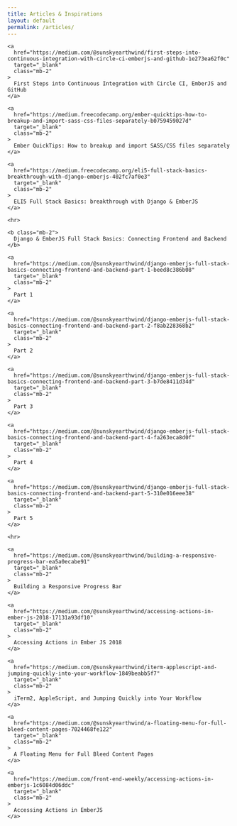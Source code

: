 ```yaml
---
title: Articles & Inspirations
layout: default
permalink: /articles/
---
```


<div class="col-12 col-lg-6">

  <div class="d-flex flex-column">

    <a
      href="https://medium.com/@sunskyearthwind/first-steps-into-continuous-integration-with-circle-ci-emberjs-and-github-1e273ea62f0c"
      target="_blank"
      class="mb-2"
    >
      First Steps into Continuous Integration with Circle CI, EmberJS and GitHub
    </a>

    <a
      href="https://medium.freecodecamp.org/ember-quicktips-how-to-breakup-and-import-sass-css-files-separately-b0759459027d"
      target="_blank"
      class="mb-2"
    >
      Ember QuickTips: How to breakup and import SASS/CSS files separately
    </a>

    <a
      href="https://medium.freecodecamp.org/eli5-full-stack-basics-breakthrough-with-django-emberjs-402fc7af0e3"
      target="_blank"
      class="mb-2"
    >
      ELI5 Full Stack Basics: breakthrough with Django & EmberJS
    </a>

    <hr>

    <b class="mb-2">
      Django & EmberJS Full Stack Basics: Connecting Frontend and Backend
    </b>

    <a
      href="https://medium.com/@sunskyearthwind/django-emberjs-full-stack-basics-connecting-frontend-and-backend-part-1-beed8c386b08"
      target="_blank"
      class="mb-2"
    >
      Part 1
    </a>

    <a
      href="https://medium.com/@sunskyearthwind/django-emberjs-full-stack-basics-connecting-frontend-and-backend-part-2-f8ab228368b2"
      target="_blank"
      class="mb-2"
    >
      Part 2
    </a>

    <a
      href="https://medium.com/@sunskyearthwind/django-emberjs-full-stack-basics-connecting-frontend-and-backend-part-3-b7de8411d34d"
      target="_blank"
      class="mb-2"
    >
      Part 3
    </a>

    <a
      href="https://medium.com/@sunskyearthwind/django-emberjs-full-stack-basics-connecting-frontend-and-backend-part-4-fa263eca8d0f"
      target="_blank"
      class="mb-2"
    >
      Part 4
    </a>

    <a
      href="https://medium.com/@sunskyearthwind/django-emberjs-full-stack-basics-connecting-frontend-and-backend-part-5-310e016eee38"
      target="_blank"
      class="mb-2"
    >
      Part 5
    </a>

    <hr>

    <a
      href="https://medium.com/@sunskyearthwind/building-a-responsive-progress-bar-ea5a0ecabe91"
      target="_blank"
      class="mb-2"
    >
      Building a Responsive Progress Bar
    </a>

    <a
      href="https://medium.com/@sunskyearthwind/accessing-actions-in-ember-js-2018-17131a93df10"
      target="_blank"
      class="mb-2"
    >
      Accessing Actions in Ember JS 2018
    </a>

    <a
      href="https://medium.com/@sunskyearthwind/iterm-applescript-and-jumping-quickly-into-your-workflow-1849beabb5f7"
      target="_blank"
      class="mb-2"
    >
      iTerm2, AppleScript, and Jumping Quickly into Your Workflow
    </a>

    <a
      href="https://medium.com/@sunskyearthwind/a-floating-menu-for-full-bleed-content-pages-7024468fe122"
      target="_blank"
      class="mb-2"
    >
      A Floating Menu for Full Bleed Content Pages
    </a>

    <a
      href="https://medium.com/front-end-weekly/accessing-actions-in-emberjs-1c6084d06ddc"
      target="_blank"
      class="mb-2"
    >
      Accessing Actions in EmberJS
    </a>

  </div>

</div>
